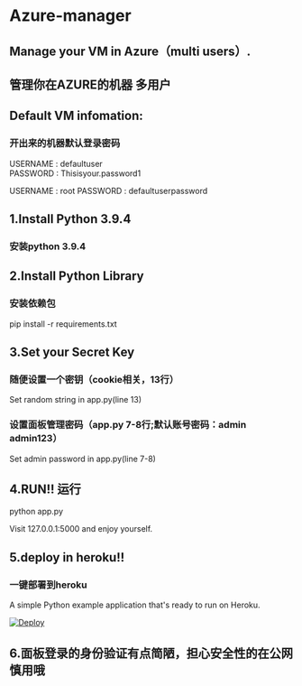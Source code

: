 # Azure-manager
## Manage your VM in Azure（multi users）.
## 管理你在AZURE的机器 多用户

## Default VM infomation:
### 开出来的机器默认登录密码

USERNAME : defaultuser<br>
PASSWORD : Thisisyour.password1

USERNAME : root
PASSWORD : defaultuserpassword

## 1.Install Python 3.9.4
### 安装python 3.9.4

## 2.Install Python Library
### 安装依赖包
pip install -r requirements.txt

## 3.Set your Secret Key 
### 随便设置一个密钥（cookie相关，13行）
Set random string in app.py(line 13)

### 设置面板管理密码（app.py 7-8行;默认账号密码：admin admin123）
Set admin password in app.py(line 7-8)

## 4.RUN!! 运行
python app.py

Visit 127.0.0.1:5000 and enjoy yourself.

## 5.deploy in heroku!!
### 一键部署到heroku
A simple Python example application that's ready to run on Heroku.

[![Deploy](https://www.herokucdn.com/deploy/button.svg)](https://heroku.com/deploy)

## 6.面板登录的身份验证有点简陋，担心安全性的在公网慎用哦

